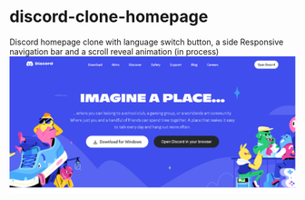 # discord-clone-homepage
Discord homepage clone with language switch button, a side Responsive navigation bar and a scroll reveal animation (in process)
<br>
![discord-clone-website-screenshot](assets/github-imagediscord.png)
